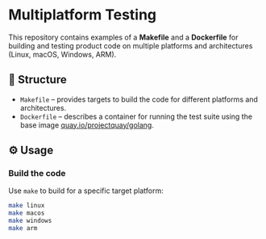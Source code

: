 # Multiplatform Testing

This repository contains examples of a **Makefile** and a **Dockerfile** for building and testing product code on multiple platforms and architectures (Linux, macOS, Windows, ARM).

## 📂 Structure
- `Makefile` – provides targets to build the code for different platforms and architectures.  
- `Dockerfile` – describes a container for running the test suite using the base image [quay.io/projectquay/golang](https://quay.io/repository/projectquay/golang).

## ⚙️ Usage

### Build the code
Use `make` to build for a specific target platform:

```bash
make linux
make macos
make windows
make arm
